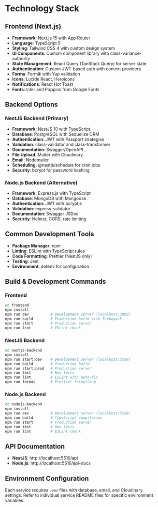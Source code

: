 # Technology Stack

## Frontend (Next.js)

- **Framework**: Next.js 15 with App Router
- **Language**: TypeScript 5
- **Styling**: Tailwind CSS 4 with custom design system
- **UI Components**: Custom component library with class-variance-authority
- **State Management**: React Query (TanStack Query) for server state
- **Authentication**: Custom JWT-based auth with context providers
- **Forms**: Formik with Yup validation
- **Icons**: Lucide React, Heroicons
- **Notifications**: React Hot Toast
- **Fonts**: Inter and Poppins from Google Fonts

## Backend Options

### NestJS Backend (Primary)
- **Framework**: NestJS 10 with TypeScript
- **Database**: PostgreSQL with Sequelize ORM
- **Authentication**: JWT with Passport strategies
- **Validation**: class-validator and class-transformer
- **Documentation**: Swagger/OpenAPI
- **File Upload**: Multer with Cloudinary
- **Email**: Nodemailer
- **Scheduling**: @nestjs/schedule for cron jobs
- **Security**: bcrypt for password hashing

### Node.js Backend (Alternative)
- **Framework**: Express.js with TypeScript
- **Database**: MongoDB with Mongoose
- **Authentication**: JWT with bcryptjs
- **Validation**: express-validator
- **Documentation**: Swagger JSDoc
- **Security**: Helmet, CORS, rate limiting

## Common Development Tools

- **Package Manager**: npm
- **Linting**: ESLint with TypeScript rules
- **Code Formatting**: Prettier (NestJS only)
- **Testing**: Jest
- **Environment**: dotenv for configuration

## Build & Development Commands

### Frontend
```bash
cd frontend
npm install
npm run dev          # Development server (localhost:3000)
npm run build        # Production build with Turbopack
npm run start        # Production server
npm run lint         # ESLint check
```

### NestJS Backend
```bash
cd nestjs-backend
npm install
npm run start:dev    # Development server (localhost:5510)
npm run build        # Production build
npm run start:prod   # Production server
npm run test         # Run tests
npm run lint         # ESLint with auto-fix
npm run format       # Prettier formatting
```

### Node.js Backend
```bash
cd nodejs-backend
npm install
npm run dev          # Development server (localhost:5510)
npm run build        # TypeScript compilation
npm run start        # Production server
npm run test         # Run tests
npm run lint         # ESLint check
```

## API Documentation

- **NestJS**: http://localhost:5510/api
- **Node.js**: http://localhost:5510/api-docs

## Environment Configuration

Each service requires `.env` files with database, email, and Cloudinary settings. Refer to individual service README files for specific environment variables.